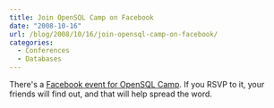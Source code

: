 ```yaml
---
title: Join OpenSQL Camp on Facebook
date: "2008-10-16"
url: /blog/2008/10/16/join-opensql-camp-on-facebook/
categories:
  - Conferences
  - Databases
---
```

There's a [Facebook event for OpenSQL Camp](http://www.facebook.com/event.php?eid=39923743618). If you RSVP to it, your friends will find out, and that will help spread the word.



